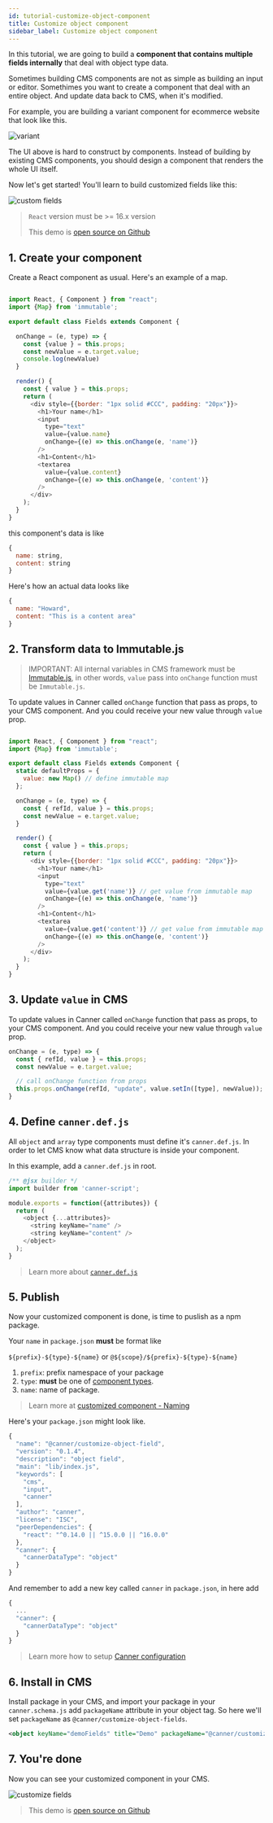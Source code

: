 ```yaml
---
id: tutorial-customize-object-component
title: Customize object component
sidebar_label: Customize object component
---
```


In this tutorial, we are going to build a **component that contains multiple fields internally** that deal with object type data.

Sometimes building CMS components are not as simple as building an input or editor. Somethimes you want to create a component that deal with an entire object. And update data back to CMS, when it's modified.

For example, you are building a variant component for ecommerce website that look like this.

![variant](/docs/assets/tutorial-customize-object/variant.png)

The UI above is hard to construct by components. Instead of building by existing CMS components, you should design a component that renders the whole UI itself.

Now let's get started! You'll learn to build customized fields like this:

![custom fields](/docs/assets/tutorial-customize-object/custom-fields.png)

> `React` version must be >= 16.x version
>
> This demo is [open source on Github](https://github.com/Canner/customize-demo/tree/master/packages/object-fields)

## 1. Create your component

Create a React component as usual. Here's an example of a map.

```js

import React, { Component } from "react";
import {Map} from 'immutable';

export default class Fields extends Component {

  onChange = (e, type) => {
    const {value } = this.props;
    const newValue = e.target.value;
    console.log(newValue)
  }

  render() {
    const { value } = this.props;
    return (
      <div style={{border: "1px solid #CCC", padding: "20px"}}>
        <h1>Your name</h1>
        <input
          type="text"
          value={value.name}
          onChange={(e) => this.onChange(e, 'name')}
        />
        <h1>Content</h1>
        <textarea
          value={value.content}
          onChange={(e) => this.onChange(e, 'content')}
        />
      </div>
    );
  }
}

```

this component's data is like

```js
{
  name: string,
  content: string
}
```

Here's how an actual data looks like

```js
{
  name: "Howard",
  content: "This is a content area"
}
```

## 2. Transform data to Immutable.js

> IMPORTANT: All internal variables in CMS framework must be [Immutable.js](http://facebook.github.io/immutable-js/), in other words, `value` pass into `onChange` function must be `Immutable.js`.

To update values in Canner called `onChange` function that pass as props, to your CMS component. And you could receive your new value through `value` prop.

```js

import React, { Component } from "react";
import {Map} from 'immutable';

export default class Fields extends Component {
  static defaultProps = {
    value: new Map() // define immutable map
  };

  onChange = (e, type) => {
    const { refId, value } = this.props;
    const newValue = e.target.value;
  }

  render() {
    const { value } = this.props;
    return (
      <div style={{border: "1px solid #CCC", padding: "20px"}}>
        <h1>Your name</h1>
        <input
          type="text"
          value={value.get('name')} // get value from immutable map
          onChange={(e) => this.onChange(e, 'name')}
        />
        <h1>Content</h1>
        <textarea
          value={value.get('content')} // get value from immutable map
          onChange={(e) => this.onChange(e, 'content')}
        />
      </div>
    );
  }
}

```

## 3. Update `value` in CMS

To update values in Canner called `onChange` function that pass as props, to your CMS component. And you could receive your new value through `value` prop.

```js
onChange = (e, type) => {
  const { refId, value } = this.props;
  const newValue = e.target.value;

  // call onChange function from props
  this.props.onChange(refId, "update", value.setIn([type], newValue));
}
```

## 4. Define `canner.def.js`

All `object` and `array` type components must define it's `canner.def.js`. In order to let CMS know what data structure is inside your component.

In this example, add a `canner.def.js` in root.

```js
/** @jsx builder */
import builder from 'canner-script';

module.exports = function({attributes}) {
  return (
    <object {...attributes}>
      <string keyName="name" />
      <string keyName="content" />
    </object>
  );
}
```

> Learn more about [`canner.def.js`](advance-customized-component.md#canner.def.js)

## 5. Publish

Now your customized component is done, is time to puslish as a npm package.

Your `name` in `package.json` **must** be format like

`${prefix}-${type}-${name}` or `@${scope}/${prefix}-${type}-${name}`

1. `prefix`: prefix namespace of your package
2. `type`: **must** be one of [component types](advance-component-types.md).
3. `name`: name of package.

> Learn more at [customized component - Naming](advance-customized-component.md#naming)

Here's your `package.json` might look like.

```js
{
  "name": "@canner/customize-object-field",
  "version": "0.1.4",
  "description": "object field",
  "main": "lib/index.js",
  "keywords": [
    "cms",
    "input",
    "canner"
  ],
  "author": "canner",
  "license": "ISC",
  "peerDependencies": {
    "react": "^0.14.0 || ^15.0.0 || ^16.0.0"
  },
  "canner": {
    "cannerDataType": "object"
  }
}
```

And remember to add a new key called `canner` in `package.json`, in here add

```js
{
  ...
  "canner": {
    "cannerDataType": "object"
  }
}
```

> Learn more how to setup [Canner configuration](advance-customized-component.md#canner-configuration)


## 6. Install in CMS

Install package in your CMS, and import your package in your `canner.schema.js` add `packageName` attribute in your object tag. So here we'll set `packageName` as `@canner/customize-object-fields`.

```xml
<object keyName="demoFields" title="Demo" packageName="@canner/customize-object-fields"/>
```

## 7. You're done

Now you can see your customized component in your CMS.

![customize fields](/docs/assets/tutorial-customize-object/custom-fields.png)

> This demo is [open source on Github](https://github.com/Canner/customize-demo/tree/master/packages/object-fields)